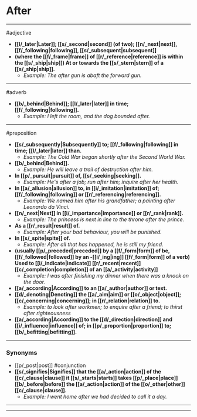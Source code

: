 # After
---
#adjective
- **[[l/_later|Later]]; [[s/_second|second]] (of two); [[n/_next|next]], [[f/_following|following]], [[s/_subsequent|subsequent]]**
- **(where the [[f/_frame|frame]] of [[r/_reference|reference]] is within the [[s/_ship|ship]]) At or towards the [[s/_stern|stern]] of a [[s/_ship|ship]].**
	- _Example: The after gun is abaft the forward gun._
---
#adverb
- **[[b/_behind|Behind]]; [[l/_later|later]] in time; [[f/_following|following]].**
	- _Example: I left the room, and the dog bounded after._
---
#preposition
- **[[s/_subsequently|Subsequently]] to; [[f/_following|following]] in time; [[l/_later|later]] than.**
	- _Example: The Cold War began shortly after the Second World War._
- **[[b/_behind|Behind]].**
	- _Example: He will leave a trail of destruction after him._
- **In [[p/_pursuit|pursuit]] of, [[s/_seeking|seeking]].**
	- _Example: He's after a job; run after him; inquire after her health._
- **In [[a/_allusion|allusion]] to, in [[i/_imitation|imitation]] of; [[f/_following|following]] or [[r/_referencing|referencing]].**
	- _Example: We named him after his grandfather; a painting after Leonardo da Vinci._
- **[[n/_next|Next]] in [[i/_importance|importance]] or [[r/_rank|rank]].**
	- _Example: The princess is next in line to the throne after the prince._
- **As a [[r/_result|result]] of.**
	- _Example: After your bad behaviour, you will be punished._
- **In [[s/_spite|spite]] of.**
	- _Example: After all that has happened, he is still my friend._
- **(usually [[p/_preceded|preceded]] by a [[f/_form|form]] of be, [[f/_followed|followed]] by an -[[i/_ing|ing]] [[f/_form|form]] of a verb) Used to [[i/_indicate|indicate]] [[r/_recent|recent]] [[c/_completion|completion]] of an [[a/_activity|activity]]**
	- _Example: I was after finishing my dinner when there was a knock on the door._
- **[[a/_according|According]] to an [[a/_author|author]] or text.**
- **[[d/_denoting|Denoting]] the [[a/_aim|aim]] or [[o/_object|object]]; [[c/_concerning|concerning]]; in [[r/_relation|relation]] to.**
	- _Example: to look after workmen; to enquire after a friend; to thirst after righteousness_
- **[[a/_according|According]] to the [[d/_direction|direction]] and [[i/_influence|influence]] of; in [[p/_proportion|proportion]] to; [[b/_befitting|befitting]].**
---
### Synonyms
- [[p/_post|post]]
#conjunction
- **[[s/_signifies|Signifies]] that the [[a/_action|action]] of the [[c/_clause|clause]] it [[s/_starts|starts]] takes [[p/_place|place]] [[b/_before|before]] the [[a/_action|action]] of the [[o/_other|other]] [[c/_clause|clause]].**
	- _Example: I went home after we had decided to call it a day._
---
---
